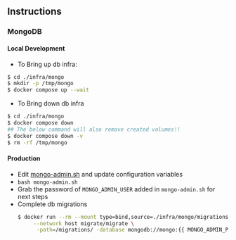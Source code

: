 ## Instructions
### MongoDB
#### Local Development
- To Bring up db infra:
```bash
$ cd ./infra/mongo
$ mkdir -p /tmp/mongo
$ docker compose up --wait
```   
- To Bring down db infra   
```bash
$ cd ./infra/mongo
$ docker compose down
## The below command will also remove created volumes!!
$ docker compose down -v
$ rm -rf /tmp/mongo
```
#### Production
- Edit [mongo-admin.sh](mongo/mongo-admin.sh) and update configuration variables
- `bash mongo-admin.sh`
- Grab the password of `MONGO_ADMIN_USER` added in `mongo-admin.sh` for next steps
- Complete db migrations    
  ```bash
  $ docker run --rm --mount type=bind,source=./infra/mongo/migrations,target=/migrations \
       --network host migrate/migrate \
        -path=/migrations/ -database mongodb://mongo:{{ MONGO_ADMIN_PASS }}@localhost:27017/shop?authSource=admin up
  ```